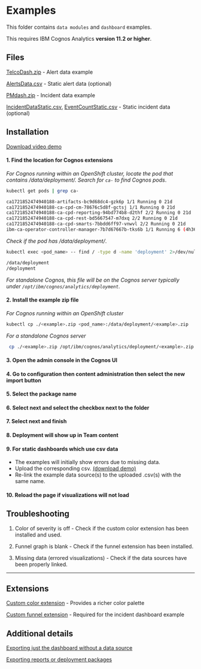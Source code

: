# Examples
This folder contains `data modules` and `dashboard` examples.  <br />

This requires IBM Cognos Analytics **version 11.2 or higher**.

## Files

[TelcoDash.zip](telcoDash/TelcoDash.zip) - Alert data example

[AlertsData.csv](telcoDash/AlertsData.csv) - Static alert data (optional)

[PMdash.zip](pmDash/PMdash.zip) - Incident data example

[IncidentDataStatic.csv](pmDash/IncidentDataStatic.csv),  [EventCountStatic.csv](pmDash/EventCountStatic.csv) - Static incident data (optional) 

## Installation 
[Download video demo](videoSteps/ImportDemo.mov)

#### 1. Find the location for Cognos extensions

_For Cognos running within an OpenShift cluster, locate the pod that contains /data/deployment/. Search for `ca-` to find Cognos pods_.

``` bash
kubectl get pods | grep ca-
```

``` bash
ca1721852474940188-artifacts-bc9d68dc4-gzk6p 1/1 Running 0 21d
ca1721852474940188-ca-cpd-cm-78676c5d8f-gctsj 1/1 Running 0 21d
ca1721852474940188-ca-cpd-reporting-94bd774b8-d2thf 2/2 Running 0 21d
ca1721852474940188-ca-cpd-rest-bd5667547-m7dxq 2/2 Running 0 21d
ca1721852474940188-ca-cpd-smarts-7bbdd6ff97-vnwvl 2/2 Running 0 21d
ibm-ca-operator-controller-manager-7b7d67667b-tks6b 1/1 Running 6 (4h36m ago) 21d
```

_Check if the pod has /data/deployment/_.

``` bash
kubectl exec <pod_name> -- find / -type d -name 'deployment' 2>/dev/null
```

``` bash
/data/deployment
/deployment
```

_For standalone Cognos, this file will be on the Cognos server typically under `/opt/ibm/cognos/analytics/deployment`._

#### 2. Install the example zip file

_For Cognos running within an OpenShift cluster_

``` bash
kubectl cp ./<example>.zip <pod_name>:/data/deployment/<example>.zip
```

_For a standalone Cognos server_
```bash
 cp ./<example>.zip /opt/ibm/cognos/analytics/deployment/<example>.zip
```

#### 3. Open the admin console in the Cognos UI

#### 4. Go to configuration then content administration then select the new import button

#### 5. Select the package name

#### 6. Select next and select the checkbox next to the folder

#### 7. Select next and finish

#### 8. Deployment will show up in **Team content**

#### 9. For static dashboards which use csv data
- The examples will initially show errors due to missing data.
- Upload the corresponding csv. [(download demo)](videoSteps/StaticCSVUpload.mov)
- Re-link the example data source(s) to the uploaded .csv(s) with the same name.

#### 10. Reload the page if visualizations will not load

## Troubleshooting 

1. Color of severity is off - Check if the custom color extension has been installed and used.

2. Funnel graph is blank - Check if the funnel extension has been installed.

3. Missing data (errored visualizations) - Check if the data sources have been properly linked.

---
## Extensions 
[Custom color extension](https://accelerator.ca.analytics.ibm.com/bi/?perspective=authoring&pathRef=.public_folders%2FIBM%2BAccelerator%2BCatalog%2FContent%2FEXT00064&id=i208E818772C44592A1CFDDC59C6E48A1&objRef=i208E818772C44592A1CFDDC59C6E48A1&action=run&format=HTML&cmPropStr=%7B%22id%22%3A%22i208E818772C44592A1CFDDC59C6E48A1%22%2C%22type%22%3A%22reportView%22%2C%22defaultName%22%3A%22EXT00064%22%2C%22permissions%22%3A%5B%22execute%22%2C%22read%22%2C%22traverse%22%5D%7D) - Provides a richer color palette

[Custom funnel extension](https://accelerator.ca.analytics.ibm.com/bi/?perspective=authoring&pathRef=.public_folders%2FIBM%2BAccelerator%2BCatalog%2FContent%2FVIZ00024&id=iD8FDBEAFC25E4D1BA440A9FFA9FD5401&objRef=iD8FDBEAFC25E4D1BA440A9FFA9FD5401&action=run&format=HTML&cmPropStr=%7B%22id%22%3A%22iD8FDBEAFC25E4D1BA440A9FFA9FD5401%22%2C%22type%22%3A%22reportView%22%2C%22defaultName%22%3A%22VIZ00024%22%2C%22permissions%22%3A%5B%22execute%22%2C%22read%22%2C%22traverse%22%5D%7D) - Required for the incident dashboard example

## Additional details 

[Exporting just the dashboard without a data source](https://www.ibm.com/support/pages/how-importexport-dashboard-specification-ibm-Cognos-analytics)

[Exporting reports or deployment packages](https://www.ibm.com/support/pages/how-move-Cognos-analytics-reports-dashboards-and-data-modules-one-environment-another)
